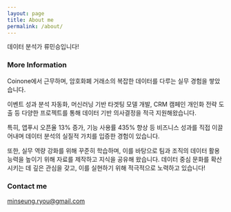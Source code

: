 ```yaml
---
layout: page
title: About me
permalink: /about/
---
```


데이터 분석가 류민승입니다!

### More Information

Coinone에서 근무하며, 암호화폐 거래소의 복잡한 데이터를 다루는 실무 경험을 쌓았습니다. 

이벤트 성과 분석 자동화, 머신러닝 기반 타겟팅 모델 개발, CRM 캠페인 개인화 전략 도출 등 다양한 프로젝트를 통해 데이터 기반 의사결정을 적극 지원해왔습니다. 

특히, 앱푸시 오픈율 13% 증가, 기능 사용률 435% 향상 등 비즈니스 성과를 직접 이끌어내며 데이터 분석의 실질적 가치를 입증한 경험이 있습니다.

또한, 실무 역량 강화를 위해 꾸준히 학습하며, 이를 바탕으로 팀과 조직의 데이터 활용 능력을 높이기 위해 자료를 제작하고 지식을 공유해 왔습니다. 데이터 중심 문화를 확산시키는 데 깊은 관심을 갖고, 이를 실현하기 위해 적극적으로 노력하고 있습니다!


### Contact me

[minseung.ryou@gmail.com](mailto:minseung.ryou@gmail.com)